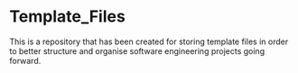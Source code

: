 # Template_Files
This is a repository that has been created for storing template files in order to better structure and organise software engineering projects going forward.
